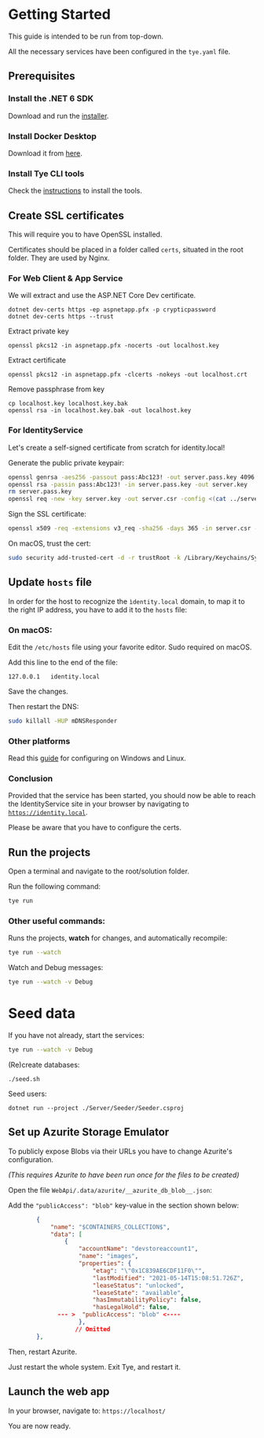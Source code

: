 # Getting Started

This guide is intended to be run from top-down.

All the necessary services have been configured in the ```tye.yaml``` file.

## Prerequisites

### Install the .NET 6 SDK

Download and run the [installer](https://dotnet.microsoft.com/en-us/download/dotnet/6.0).

### Install Docker Desktop

Download it from [here](https://www.docker.com/products/docker-desktop).

### Install Tye CLI tools

Check the [instructions](https://github.com/dotnet/tye/blob/main/docs/getting_started.md) to install the tools.

## Create SSL certificates

This will require you to have OpenSSL installed.

Certificates should be placed in a folder called ```certs```, situated in the root folder. They are used by Nginx.

### For Web Client & App Service

We will extract and use the ASP.NET Core Dev certificate.

```
dotnet dev-certs https -ep aspnetapp.pfx -p crypticpassword
dotnet dev-certs https --trust
```

Extract private key

```
openssl pkcs12 -in aspnetapp.pfx -nocerts -out localhost.key
```


Extract certificate

```
openssl pkcs12 -in aspnetapp.pfx -clcerts -nokeys -out localhost.crt
```

Remove passphrase from key

```
cp localhost.key localhost.key.bak
openssl rsa -in localhost.key.bak -out localhost.key
```

### For IdentityService

Let's create a self-signed certificate from scratch for identity.local!

Generate the public private keypair:

```sh
openssl genrsa -aes256 -passout pass:Abc123! -out server.pass.key 4096
openssl rsa -passin pass:Abc123! -in server.pass.key -out server.key
rm server.pass.key
openssl req -new -key server.key -out server.csr -config <(cat ../server.cnf)
```

Sign the SSL certificate:

```sh
openssl x509 -req -extensions v3_req -sha256 -days 365 -in server.csr -signkey server.key -out server.crt -extfile ../server.cnf
```

On macOS, trust the cert:

```sh
sudo security add-trusted-cert -d -r trustRoot -k /Library/Keychains/System.keychain <<certificate>>
```

## Update ```hosts``` file

In order for the host to recognize the ```ìdentity.local``` domain, to map it to the right IP address, you have to add it to the ```hosts``` file:

### On macOS:

Edit the ```/etc/hosts``` file using your favorite editor. Sudo required on macOS.

Add this line to the end of the file:
```
127.0.0.1   identity.local
```

Save the changes.

Then restart the DNS:

```sh
sudo killall -HUP mDNSResponder 
```

### Other platforms

Read this [guide](https://www.howtogeek.com/howto/27350/beginner-geek-how-to-edit-your-hosts-file/) for configuring on Windows and Linux.

### Conclusion

Provided that the service has been started, you should now be able to reach the IdentityService site in your browser by navigating to [```https://identity.local```](https://identity.local).

Please be aware that you have to configure the certs.


## Run the projects

Open a terminal and navigate to the root/solution folder. 

Run the following command:

```sh
tye run
```

### Other useful commands:

Runs the projects, **watch** for changes, and automatically recompile:

```sh
tye run --watch
```

Watch and Debug messages:

```sh
tye run --watch -v Debug
```

# Seed data

If you have not already, start the services:

```sh
tye run --watch -v Debug
```

(Re)create databases:

```
./seed.sh
```

Seed users:
```
dotnet run --project ./Server/Seeder/Seeder.csproj
```

## Set up Azurite Storage Emulator

To publicly expose Blobs via their URLs you have to change Azurite's configuration.

*(This requires Azurite to have been run once for the files to be created)*

Open the file ```WebApi/.data/azurite/__azurite_db_blob__.json```:

Add the ```"publicAccess": "blob"``` key-value in the section shown below:

```json
        {
            "name": "$CONTAINERS_COLLECTION$",
            "data": [
                {
                    "accountName": "devstoreaccount1",
                    "name": "images",
                    "properties": {
                        "etag": "\"0x1C839AE6CDF11F0\"",
                        "lastModified": "2021-05-14T15:08:51.726Z",
                        "leaseStatus": "unlocked",
                        "leaseState": "available",
                        "hasImmutabilityPolicy": false,
                        "hasLegalHold": false,
              --- >  "publicAccess": "blob" <---- 
                    },
                   // Omitted
        },
```

Then, restart Azurite. 

Just restart the whole system. Exit Tye, and restart it.

## Launch the web app

In your browser, navigate to: ```https://localhost/```

You are now ready.
